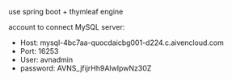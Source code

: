 use spring boot + thymleaf engine

account to connect MySQL server: 
* Host: mysql-4bc7aa-quocdaicbg001-d224.c.aivencloud.com
* Port: 16253
* User: avnadmin
* password: AVNS_jfijrHh9AlwIpwNz30Z